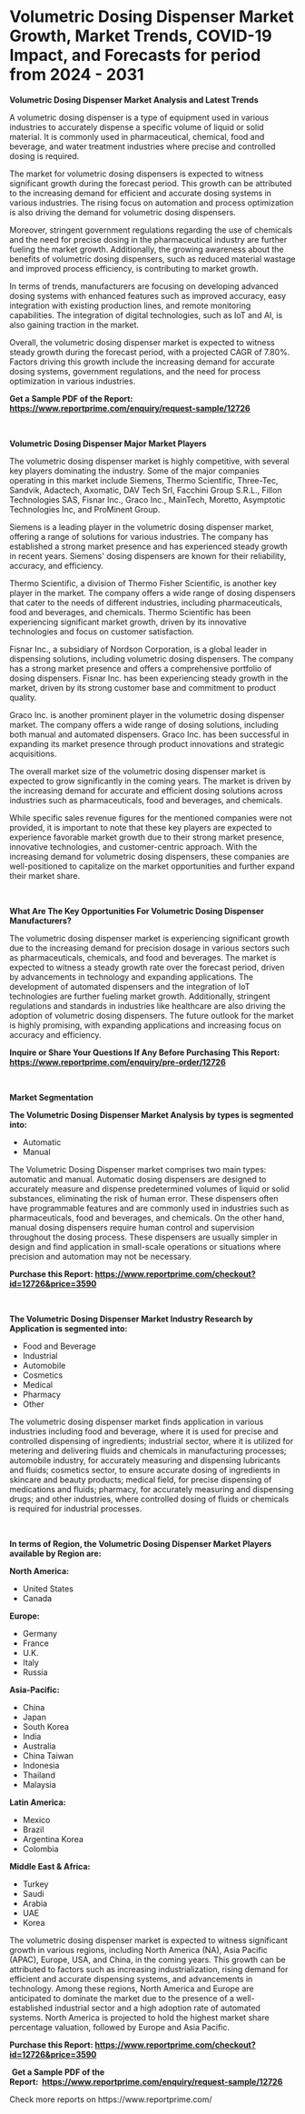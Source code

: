 <p><h1>Volumetric Dosing Dispenser Market Growth, Market Trends, COVID-19 Impact, and Forecasts for period from 2024 - 2031</h1></p><p><strong>Volumetric Dosing Dispenser Market Analysis and Latest Trends</strong></p>
<p><p>A volumetric dosing dispenser is a type of equipment used in various industries to accurately dispense a specific volume of liquid or solid material. It is commonly used in pharmaceutical, chemical, food and beverage, and water treatment industries where precise and controlled dosing is required.</p><p>The market for volumetric dosing dispensers is expected to witness significant growth during the forecast period. This growth can be attributed to the increasing demand for efficient and accurate dosing systems in various industries. The rising focus on automation and process optimization is also driving the demand for volumetric dosing dispensers.</p><p>Moreover, stringent government regulations regarding the use of chemicals and the need for precise dosing in the pharmaceutical industry are further fueling the market growth. Additionally, the growing awareness about the benefits of volumetric dosing dispensers, such as reduced material wastage and improved process efficiency, is contributing to market growth.</p><p>In terms of trends, manufacturers are focusing on developing advanced dosing systems with enhanced features such as improved accuracy, easy integration with existing production lines, and remote monitoring capabilities. The integration of digital technologies, such as IoT and AI, is also gaining traction in the market.</p><p>Overall, the volumetric dosing dispenser market is expected to witness steady growth during the forecast period, with a projected CAGR of 7.80%. Factors driving this growth include the increasing demand for accurate dosing systems, government regulations, and the need for process optimization in various industries.</p></p>
<p><strong>Get a Sample PDF of the Report:&nbsp; <a href="https://www.reportprime.com/enquiry/request-sample/12726">https://www.reportprime.com/enquiry/request-sample/12726</a></strong></p>
<p>&nbsp;</p>
<p><strong>Volumetric Dosing Dispenser Major Market Players</strong></p>
<p><p>The volumetric dosing dispenser market is highly competitive, with several key players dominating the industry. Some of the major companies operating in this market include Siemens, Thermo Scientific, Three-Tec, Sandvik, Adactech, Axomatic, DAV Tech Srl, Facchini Group S.R.L., Fillon Technologies SAS, Fisnar Inc., Graco Inc., MainTech, Moretto, Asymptotic Technologies Inc, and ProMinent Group.</p><p>Siemens is a leading player in the volumetric dosing dispenser market, offering a range of solutions for various industries. The company has established a strong market presence and has experienced steady growth in recent years. Siemens' dosing dispensers are known for their reliability, accuracy, and efficiency.</p><p>Thermo Scientific, a division of Thermo Fisher Scientific, is another key player in the market. The company offers a wide range of dosing dispensers that cater to the needs of different industries, including pharmaceuticals, food and beverages, and chemicals. Thermo Scientific has been experiencing significant market growth, driven by its innovative technologies and focus on customer satisfaction.</p><p>Fisnar Inc., a subsidiary of Nordson Corporation, is a global leader in dispensing solutions, including volumetric dosing dispensers. The company has a strong market presence and offers a comprehensive portfolio of dosing dispensers. Fisnar Inc. has been experiencing steady growth in the market, driven by its strong customer base and commitment to product quality.</p><p>Graco Inc. is another prominent player in the volumetric dosing dispenser market. The company offers a wide range of dosing solutions, including both manual and automated dispensers. Graco Inc. has been successful in expanding its market presence through product innovations and strategic acquisitions.</p><p>The overall market size of the volumetric dosing dispenser market is expected to grow significantly in the coming years. The market is driven by the increasing demand for accurate and efficient dosing solutions across industries such as pharmaceuticals, food and beverages, and chemicals.</p><p>While specific sales revenue figures for the mentioned companies were not provided, it is important to note that these key players are expected to experience favorable market growth due to their strong market presence, innovative technologies, and customer-centric approach. With the increasing demand for volumetric dosing dispensers, these companies are well-positioned to capitalize on the market opportunities and further expand their market share.</p></p>
<p>&nbsp;</p>
<p><strong>What Are The Key Opportunities For Volumetric Dosing Dispenser Manufacturers?</strong></p>
<p><p>The volumetric dosing dispenser market is experiencing significant growth due to the increasing demand for precision dosage in various sectors such as pharmaceuticals, chemicals, and food and beverages. The market is expected to witness a steady growth rate over the forecast period, driven by advancements in technology and expanding applications. The development of automated dispensers and the integration of IoT technologies are further fueling market growth. Additionally, stringent regulations and standards in industries like healthcare are also driving the adoption of volumetric dosing dispensers. The future outlook for the market is highly promising, with expanding applications and increasing focus on accuracy and efficiency.</p></p>
<p><strong>Inquire or Share Your Questions If Any Before Purchasing This Report: <a href="https://www.reportprime.com/enquiry/pre-order/12726">https://www.reportprime.com/enquiry/pre-order/12726</a></strong></p>
<p>&nbsp;</p>
<p><strong>Market Segmentation</strong></p>
<p><strong>The Volumetric Dosing Dispenser Market Analysis by types is segmented into:</strong></p>
<p><ul><li>Automatic</li><li>Manual</li></ul></p>
<p><p>The Volumetric Dosing Dispenser market comprises two main types: automatic and manual. Automatic dosing dispensers are designed to accurately measure and dispense predetermined volumes of liquid or solid substances, eliminating the risk of human error. These dispensers often have programmable features and are commonly used in industries such as pharmaceuticals, food and beverages, and chemicals. On the other hand, manual dosing dispensers require human control and supervision throughout the dosing process. These dispensers are usually simpler in design and find application in small-scale operations or situations where precision and automation may not be necessary.</p></p>
<p><strong>Purchase this Report:&nbsp;<a href="https://www.reportprime.com/checkout?id=12726&price=3590">https://www.reportprime.com/checkout?id=12726&price=3590</a></strong></p>
<p>&nbsp;</p>
<p><strong>The Volumetric Dosing Dispenser Market Industry Research by Application is segmented into:</strong></p>
<p><ul><li>Food and Beverage</li><li>Industrial</li><li>Automobile</li><li>Cosmetics</li><li>Medical</li><li>Pharmacy</li><li>Other</li></ul></p>
<p><p>The volumetric dosing dispenser market finds application in various industries including food and beverage, where it is used for precise and controlled dispensing of ingredients; industrial sector, where it is utilized for metering and delivering fluids and chemicals in manufacturing processes; automobile industry, for accurately measuring and dispensing lubricants and fluids; cosmetics sector, to ensure accurate dosing of ingredients in skincare and beauty products; medical field, for precise dispensing of medications and fluids; pharmacy, for accurately measuring and dispensing drugs; and other industries, where controlled dosing of fluids or chemicals is required for industrial processes.</p></p>
<p>&nbsp;</p>
<p><strong>In terms of Region, the Volumetric Dosing Dispenser Market Players available by Region are:</strong></p>
<p>
    <p> <strong> North America: </strong>
        <ul>
            <li>United States</li>
            <li>Canada</li>
        </ul>
        </p> 
    <p> <strong> Europe: </strong>
        <ul>
            <li>Germany</li>
            <li>France</li>
            <li>U.K.</li>
            <li>Italy</li>
            <li>Russia</li>
        </ul>
        </p> 
    <p> <strong> Asia-Pacific: </strong>
        <ul>
            <li>China</li>
            <li>Japan</li>
            <li>South Korea</li>
            <li>India</li>
            <li>Australia</li>
            <li>China Taiwan</li>
            <li>Indonesia</li>
            <li>Thailand</li>
            <li>Malaysia</li>
        </ul>
        </p> 
    <p> <strong> Latin America: </strong>
        <ul>
            <li>Mexico</li>
            <li>Brazil</li>
            <li>Argentina Korea</li>
            <li>Colombia</li>
        </ul>
        </p> 
    <p> <strong> Middle East & Africa: </strong>
        <ul>
            <li>Turkey</li>
            <li>Saudi</li>
            <li>Arabia</li>
            <li>UAE</li>
            <li>Korea</li>
        </ul>
    </p>
    </p>
<p><p>The volumetric dosing dispenser market is expected to witness significant growth in various regions, including North America (NA), Asia Pacific (APAC), Europe, USA, and China, in the coming years. This growth can be attributed to factors such as increasing industrialization, rising demand for efficient and accurate dispensing systems, and advancements in technology. Among these regions, North America and Europe are anticipated to dominate the market due to the presence of a well-established industrial sector and a high adoption rate of automated systems. North America is projected to hold the highest market share percentage valuation, followed by Europe and Asia Pacific.</p></p>
<p><strong>Purchase this Report: <a href="https://www.reportprime.com/checkout?id=12726&price=3590">https://www.reportprime.com/checkout?id=12726&price=3590</a></strong></p>
<p>&nbsp;<strong>Get a Sample PDF of the Report:&nbsp;&nbsp;<a href="https://www.reportprime.com/enquiry/request-sample/12726">https://www.reportprime.com/enquiry/request-sample/12726</a></strong></p>
<p><strong></strong></p>
<p>Check more reports on https://www.reportprime.com/</p>